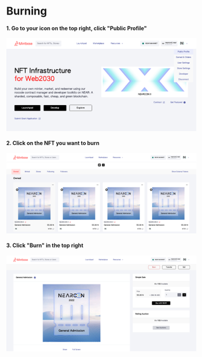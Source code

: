 # Burning

#### &#x20;1. Go to your icon on the top right, click "Public Profile"

![](<../.gitbook/assets/Screen Shot 2022-08-16 at 4.35.11 PM.png>)

#### 2. Click on the NFT you want to burn

![](<../.gitbook/assets/Screen Shot 2022-08-16 at 4.36.33 PM.png>)

#### 3. Click "Burn" in the top right

![](<../.gitbook/assets/Screen Shot 2022-08-16 at 4.38.33 PM.png>)
